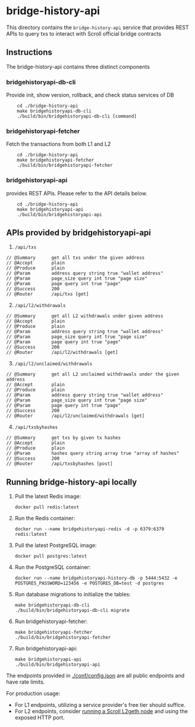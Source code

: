 # bridge-history-api

This directory contains the `bridge-history-api` service that provides REST APIs to query txs to interact with Scroll official bridge contracts

## Instructions
The bridge-history-api contains three distinct components

### bridgehistoryapi-db-cli

Provide init, show version, rollback, and check status services of DB
```
    cd ./bridge-history-api
    make bridgehistoryapi-db-cli
    ./build/bin/bridgehistoryapi-db-cli [command]
```

### bridgehistoryapi-fetcher

Fetch the transactions from both L1 and L2
```
    cd ./bridge-history-api
    make bridgehistoryapi-fetcher
    ./build/bin/bridgehistoryapi-fetcher
```

### bridgehistoryapi-api

provides REST APIs. Please refer to the API details below.
```
    cd ./bridge-history-api
    make bridgehistoryapi-api
    ./build/bin/bridgehistoryapi-api
```

## APIs provided by bridgehistoryapi-api

1. `/api/txs`
```
// @Summary    	 get all txs under the given address
// @Accept       plain
// @Produce      plain
// @Param        address query string true "wallet address"
// @Param        page_size query int true "page size"
// @Param        page query int true "page"
// @Success      200
// @Router       /api/txs [get]
```

2. `/api/l2/withdrawals`
```
// @Summary    	 get all L2 withdrawals under given address
// @Accept       plain
// @Produce      plain
// @Param        address query string true "wallet address"
// @Param        page_size query int true "page size"
// @Param        page query int true "page"
// @Success      200
// @Router       /api/l2/withdrawals [get]
```

3. `/api/l2/unclaimed/withdrawals`
```
// @Summary    	 get all L2 unclaimed withdrawals under the given address
// @Accept       plain
// @Produce      plain
// @Param        address query string true "wallet address"
// @Param        page_size query int true "page size"
// @Param        page query int true "page"
// @Success      200
// @Router       /api/l2/unclaimed/withdrawals [get]
```

4. `/api/txsbyhashes`
```
// @Summary    	 get txs by given tx hashes
// @Accept       plain
// @Produce      plain
// @Param        hashes query string array true "array of hashes"
// @Success      200
// @Router       /api/txsbyhashes [post]
```

## Running bridge-history-api locally

1. Pull the latest Redis image:
   ```
   docker pull redis:latest
   ```

2. Run the Redis container:
   ```
   docker run --name bridgehistoryapi-redis -d -p 6379:6379 redis:latest
   ```

3. Pull the latest PostgreSQL image:
   ```
   docker pull postgres:latest
   ```

4. Run the PostgreSQL container:
   ```
   docker run --name bridgehistoryapi-history-db -p 5444:5432 -e POSTGRES_PASSWORD=123456 -e POSTGRES_DB=test -d postgres
   ```

5. Run database migrations to initialize the tables:
   ```
   make bridgehistoryapi-db-cli
   ./build/bin/bridgehistoryapi-db-cli migrate
   ```

6. Run bridgehistoryapi-fetcher:
   ```
   make bridgehistoryapi-fetcher
   ./build/bin/bridgehistoryapi-fetcher
   ```

7. Run bridgehistoryapi-api:
   ```
   make bridgehistoryapi-api
   ./build/bin/bridgehistoryapi-api
   ```

The endpoints provided in [./conf/config.json](./conf/config.json) are all public endpoints and have rate limits.

For production usage:

- For L1 endpoints, utilizing a service provider's free tier should suffice.
- For L2 endpoints, consider [running a Scroll L2geth node](https://docs.scroll.xyz/en/developers/guides/running-a-scroll-node) and using the exposed HTTP port.
